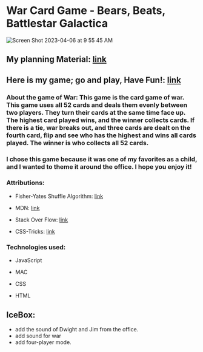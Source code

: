 #   War Card Game - Bears, Beats, Battlestar Galactica
![Screen Shot 2023-04-06 at 9 55 45 AM](https://user-images.githubusercontent.com/127634750/230401733-0fa58d2d-1d41-4b58-aeb9-8dcf9f101bfa.png)

## My planning Material: [link](https://docs.google.com/document/d/1EJO6ojfDtHOVWrFqRaJcijOhyvOJftilYc5LhrL34cw/edit?usp=sharing)
## Here is my game; go and play, Have Fun!: [link](https://war-card-game-jmj.netlify.app/)


### About the game of War: This game is the card game of war. This game uses all 52 cards and deals them evenly between two players. They turn their cards at the same time face up. The highest card played wins, and the winner collects cards. If there is a tie, war breaks out, and three cards are dealt on the fourth card, flip and see who has the highest and wins all cards played. The winner is who collects all 52 cards. 

### I chose this game because it was one of my favorites as a child, and I wanted to theme it around the office. I hope you enjoy it!



### Attributions: 
- Fisher-Yates Shuffle Algorithm: [link](https://www.geeksforgeeks.org/shuffle-a-given-array-using-fisher-yates-shuffle-algorithm/)

 - MDN: [link](https://developer.mozilla.org/en-US/)

- Stack Over Flow: [link](https://stackoverflow.com/)

- CSS-Tricks: [link](https://css-tricks.com/)

### Technologies used:
  - JavaScript

  - MAC

  - CSS

  - HTML

## IceBox:
- add the sound of Dwight and Jim from the office.
- add sound for war
- add four-player mode.